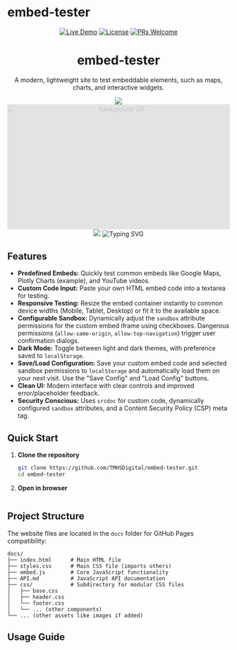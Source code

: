 # embed-tester

<div align="center">

[![Live Demo](https://img.shields.io/badge/demo-live-brightgreen.svg?style=for-the-badge)](https://tmhsdigital.github.io/embed-tester)
[![License](https://img.shields.io/badge/license-Apache%202.0-blue.svg?style=for-the-badge)](LICENSE)
[![PRs Welcome](https://img.shields.io/badge/PRs-welcome-brightgreen.svg?style=for-the-badge)](http://makeapullrequest.com)

  <h1>embed-tester</h1>
  <p>A modern, lightweight site to test embeddable elements, such as maps, charts, and interactive widgets.</p>

  <!-- Animated Divider -->
  <img src="https://user-images.githubusercontent.com/73097560/115834477-dbab4500-a447-11eb-908a-139a6edaec5c.gif">

  <!-- Animated Banner -->
  <div style="position: relative; width: 100%; height: 0; padding-bottom: 56.25%; overflow: hidden; background: rgba(0,0,0,0.1); z-index: 0;">
    <img src="https://i.giphy.com/media/v1.Y2lkPTc5MGI3NjExdDZ5aXl6dXUzY3gxbDNldG00dWtsNTJ0NWEzdWN5bXM3bnNvMjlsbCZlcD12MV9pbnRlcm5hbF9naWZfYnlfaWQmY3Q9Zw/L6Mgrfcc6Y9PS2Nm6B/giphy.gif" style="position: absolute; top: 0; left: 0; width: 100%; height: 100%; z-index: -1; opacity: 0.15; pointer-events: none;" alt="Background GIF">
  </div>

  <!-- Animated Divider -->
  <img src="https://user-images.githubusercontent.com/73097560/115834477-dbab4500-a447-11eb-908a-139a6edaec5c.gif">

  <!-- Animated Text -->
  <img src="https://readme-typing-svg.herokuapp.com?font=Fira+Code&pause=1000&color=2EF7A5&center=true&vCenter=true&width=435&lines=Welcome+to+embed-tester;Test+Your+Embeddable+Elements;Enjoy+the+Demo" alt="Typing SVG" />

</div>

## Features

- **Predefined Embeds:** Quickly test common embeds like Google Maps, Plotly Charts (example), and YouTube videos.
- **Custom Code Input:** Paste your own HTML embed code into a textarea for testing.
- **Responsive Testing:** Resize the embed container instantly to common device widths (Mobile, Tablet, Desktop) or fit it to the available space.
- **Configurable Sandbox:** Dynamically adjust the `sandbox` attribute permissions for the custom embed iframe using checkboxes. Dangerous permissions (`allow-same-origin`, `allow-top-navigation`) trigger user confirmation dialogs.
- **Dark Mode:** Toggle between light and dark themes, with preference saved to `localStorage`.
- **Save/Load Configuration:** Save your custom embed code and selected sandbox permissions to `localStorage` and automatically load them on your next visit. Use the "Save Config" and "Load Config" buttons.
- **Clean UI:** Modern interface with clear controls and improved error/placeholder feedback.
- **Security Conscious:** Uses `srcdoc` for custom code, dynamically configured `sandbox` attributes, and a Content Security Policy (CSP) meta tag.

## Quick Start

1. **Clone the repository**
   ```bash
   git clone https://github.com/TMHSDigital/embed-tester.git
   cd embed-tester
   ```

2. **Open in browser**
   ```

## Project Structure

The website files are located in the `docs` folder for GitHub Pages compatibility:

```
docs/
├── index.html      # Main HTML file
├── styles.css      # Main CSS file (imports others)
├── embed.js        # Core JavaScript functionality
├── API.md          # JavaScript API documentation
├── css/            # Subdirectory for modular CSS files
│   ├── base.css
│   ├── header.css
│   └── footer.css
│   └── ... (other components)
└── ... (other assets like images if added)
```

## Usage Guide